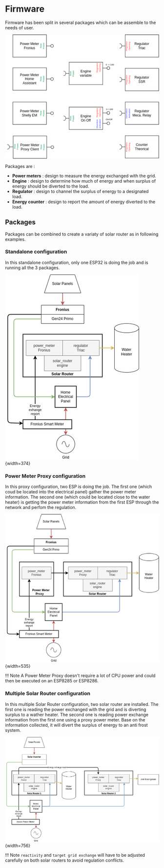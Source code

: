 # Firmware

Firmware has been split in several packages which can be assemble to the needs of user.

![packages combination](images/packages.drawio.png)

Packages are :

* **Power meters** : design to measure the energy exchanged with the grid.
* **Engine** : design to determine how much of energy and when surplus of energy should be diverted to the load.
* **Regulator** : design to channel the surplus of energy to a designated load.
* **Energy counter** : design to report the amount of energy diverted to the load.

## Packages

Packages can be combined to create a variaty of solar router as in following examples.


### Standalone configuration

In this standalone configuration, only one ESP32 is doing the job and is running all the 3 packages.

![hardware connection](images/standalone.drawio.png){width=374}

### Power Meter Proxy configuration

In this proxy configuration, two ESP is doing the job. The first one (which coud be located into the electrical panel) gather the power meter information. The second one (which could be located close to the water heater) is getting the power meter information from the first ESP through the network and perfom the regulation.

![hardware connection](images/with_proxy.drawio.png){width=535}

!!! Note
    A Power Meter Proxy doesn't require a lot of CPU power and could then be executed on an ESP8285 or ESP8286.

### Multiple Solar Router configuration

In this multiple Solar Router configuration, two solar router are installed. The first one is reading the power exchanged with the grid and is diverting surplus to a wather heater. The second one is reading power exchange information from the first one using a proxy power meter. Base on the information collected, it will divert the surplus of energy to an anti frost system.

![hardware connection](images/multiple_routers.drawio.png){width=756}

!!! Note
    `reactivity` and `target grid exchange` will have to be adjusted carefully on both solar routers to avoid regulation conflicts.
